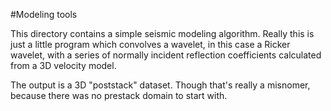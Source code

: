 #Modeling tools

This directory contains a simple seismic modeling algorithm. Really
this is just a little program which convolves a wavelet, in this
case a Ricker wavelet, with a series of normally incident reflection
coefficients calculated from a 3D velocity model.

The output is a 3D "poststack" dataset. Though that's really a
misnomer, because there was no prestack domain to start with.
